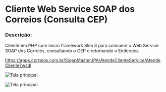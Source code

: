 Cliente Web Service SOAP dos Correios (Consulta CEP)
====================================================

### Descrição:

Cliente em PHP com micro framework Slim 3 para consumir o Web Service SOAP dos Correios, consultando o CEP e retornando o Endereço.

https://apps.correios.com.br/SigepMasterJPA/AtendeClienteService/AtendeCliente?wsdl

![Tela principal](https://github.com/adevecchi/python-webservice-soap-correios-cep/blob/master/static/images/consultar-cep-1.png)

![Tela principal](https://github.com/adevecchi/python-webservice-soap-correios-cep/blob/master/static/images/consultar-cep-2.png)